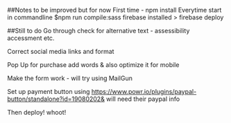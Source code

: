 ##Notes to be improved but for now
First time - npm install 
Everytime start in commandline
$npm run compile:sass
firebase installed > firebase deploy  

##Still to do 
Go through check for alternative text - assessibility accessment etc.

Correct social media links and format

Pop Up for purchase add words & also optimize it for mobile 

Make the form work - will try using MailGun

Set up payment button using https://www.powr.io/plugins/paypal-button/standalone?id=19080202& will need their paypal info 

Then deploy! whoot! 

